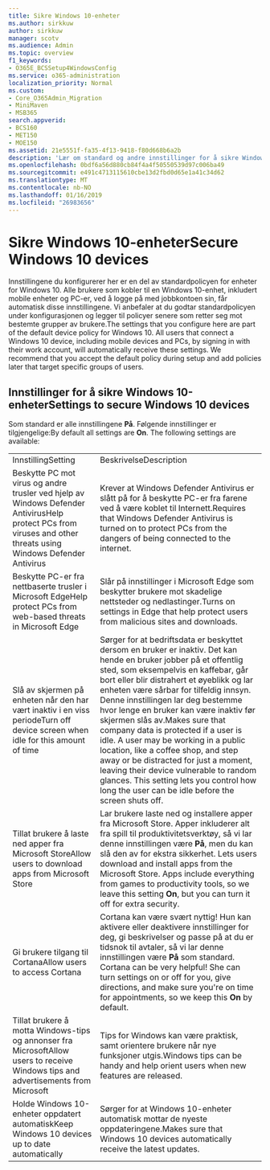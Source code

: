 ```yaml
---
title: Sikre Windows 10-enheter
ms.author: sirkkuw
author: sirkkuw
manager: scotv
ms.audience: Admin
ms.topic: overview
f1_keywords:
- O365E_BCSSetup4WindowsConfig
ms.service: o365-administration
localization_priority: Normal
ms.custom:
- Core_O365Admin_Migration
- MiniMaven
- MSB365
search.appverid:
- BCS160
- MET150
- MOE150
ms.assetid: 21e5551f-fa35-4f13-9418-f80d668b6a2b
description: 'Lær om standard og andre innstillinger for å sikre Windows 10 enheter. '
ms.openlocfilehash: 0bdf6a56d880cb84f4a4f50550539d97c006ba49
ms.sourcegitcommit: e491c4713115610cbe13d2fbd0d65e1a41c34d62
ms.translationtype: MT
ms.contentlocale: nb-NO
ms.lasthandoff: 01/16/2019
ms.locfileid: "26983656"
---
```

# <a name="secure-windows-10-devices"></a><span data-ttu-id="d59a4-103">Sikre Windows 10-enheter</span><span class="sxs-lookup"><span data-stu-id="d59a4-103">Secure Windows 10 devices</span></span>

<span data-ttu-id="d59a4-p101">Innstillingene du konfigurerer her er en del av standardpolicyen for enheter for Windows 10. Alle brukere som kobler til en Windows 10-enhet, inkludert mobile enheter og PC-er, ved å logge på med jobbkontoen sin, får automatisk disse innstillingene. Vi anbefaler at du godtar standardpolicyen under konfigurasjonen og legger til policyer senere som retter seg mot bestemte grupper av brukere.</span><span class="sxs-lookup"><span data-stu-id="d59a4-p101">The settings that you configure here are part of the default device policy for Windows 10. All users that connect a Windows 10 device, including mobile devices and PCs, by signing in with their work account, will automatically receive these settings. We recommend that you accept the default policy during setup and add policies later that target specific groups of users.</span></span>
  
## <a name="settings-to-secure-windows-10-devices"></a><span data-ttu-id="d59a4-107">Innstillinger for å sikre Windows 10-enheter</span><span class="sxs-lookup"><span data-stu-id="d59a4-107">Settings to secure Windows 10 devices</span></span>

<span data-ttu-id="d59a4-p102">Som standard er alle innstillingene **På**. Følgende innstillinger er tilgjengelige:</span><span class="sxs-lookup"><span data-stu-id="d59a4-p102">By default all settings are **On**. The following settings are available:</span></span>
  
|||
|:-----|:-----|
|<span data-ttu-id="d59a4-110">Innstilling</span><span class="sxs-lookup"><span data-stu-id="d59a4-110">Setting</span></span>  <br/> |<span data-ttu-id="d59a4-111">Beskrivelse</span><span class="sxs-lookup"><span data-stu-id="d59a4-111">Description</span></span>  <br/> |
|<span data-ttu-id="d59a4-112">Beskytte PC mot virus og andre trusler ved hjelp av Windows Defender Antivirus</span><span class="sxs-lookup"><span data-stu-id="d59a4-112">Help protect PCs from viruses and other threats using Windows Defender Antivirus</span></span>  <br/> |<span data-ttu-id="d59a4-113">Krever at Windows Defender Antivirus er slått på for å beskytte PC-er fra farene ved å være koblet til Internett.</span><span class="sxs-lookup"><span data-stu-id="d59a4-113">Requires that Windows Defender Antivirus is turned on to protect PCs from the dangers of being connected to the internet.</span></span>  <br/> |
|<span data-ttu-id="d59a4-114">Beskytte PC-er fra nettbaserte trusler i Microsoft Edge</span><span class="sxs-lookup"><span data-stu-id="d59a4-114">Help protect PCs from web-based threats in Microsoft Edge</span></span>  <br/> |<span data-ttu-id="d59a4-115">Slår på innstillinger i Microsoft Edge som beskytter brukere mot skadelige nettsteder og nedlastinger.</span><span class="sxs-lookup"><span data-stu-id="d59a4-115">Turns on settings in Edge that help protect users from malicious sites and downloads.</span></span>  <br/> |
|<span data-ttu-id="d59a4-116">Slå av skjermen på enheten når den har vært inaktiv i en viss periode</span><span class="sxs-lookup"><span data-stu-id="d59a4-116">Turn off device screen when idle for this amount of time</span></span>  <br/> |<span data-ttu-id="d59a4-p103">Sørger for at bedriftsdata er beskyttet dersom en bruker er inaktiv. Det kan hende en bruker jobber på et offentlig sted, som eksempelvis en kaffebar, går bort eller blir distrahert et øyeblikk og lar enheten være sårbar for tilfeldig innsyn. Denne innstillingen lar deg bestemme hvor lenge en bruker kan være inaktiv før skjermen slås av.</span><span class="sxs-lookup"><span data-stu-id="d59a4-p103">Makes sure that company data is protected if a user is idle. A user may be working in a public location, like a coffee shop, and step away or be distracted for just a moment, leaving their device vulnerable to random glances. This setting lets you control how long the user can be idle before the screen shuts off.</span></span>  <br/> |
|<span data-ttu-id="d59a4-120">Tillat brukere å laste ned apper fra Microsoft Store</span><span class="sxs-lookup"><span data-stu-id="d59a4-120">Allow users to download apps from Microsoft Store</span></span>  <br/> |<span data-ttu-id="d59a4-p104">Lar brukere laste ned og installere apper fra Microsoft Store. Apper inkluderer alt fra spill til produktivitetsverktøy, så vi lar denne innstillingen være **På**, men du kan slå den av for ekstra sikkerhet.  </span><span class="sxs-lookup"><span data-stu-id="d59a4-p104">Lets users download and install apps from the Microsoft Store. Apps include everything from games to productivity tools, so we leave this setting **On**, but you can turn it off for extra security.  </span></span><br/> |
|<span data-ttu-id="d59a4-123">Gi brukere tilgang til Cortana</span><span class="sxs-lookup"><span data-stu-id="d59a4-123">Allow users to access Cortana</span></span>  <br/> |<span data-ttu-id="d59a4-p105">Cortana kan være svært nyttig! Hun kan aktivere eller deaktivere innstillinger for deg, gi beskrivelser og passe på at du er tidsnok til avtaler, så vi lar denne innstillingen være **På** som standard.  </span><span class="sxs-lookup"><span data-stu-id="d59a4-p105">Cortana can be very helpful! She can turn settings on or off for you, give directions, and make sure you're on time for appointments, so we keep this **On** by default.  </span></span><br/> |
|<span data-ttu-id="d59a4-126">Tillat brukere å motta Windows-tips og annonser fra Microsoft</span><span class="sxs-lookup"><span data-stu-id="d59a4-126">Allow users to receive Windows tips and advertisements from Microsoft</span></span>  <br/> |<span data-ttu-id="d59a4-127">Tips for Windows kan være praktisk, samt orientere brukere når nye funksjoner utgis.</span><span class="sxs-lookup"><span data-stu-id="d59a4-127">Windows tips can be handy and help orient users when new features are released.</span></span>  <br/> |
|<span data-ttu-id="d59a4-128">Holde Windows 10-enheter oppdatert automatisk</span><span class="sxs-lookup"><span data-stu-id="d59a4-128">Keep Windows 10 devices up to date automatically</span></span>  <br/> |<span data-ttu-id="d59a4-129">Sørger for at Windows 10-enheter automatisk mottar de nyeste oppdateringene.</span><span class="sxs-lookup"><span data-stu-id="d59a4-129">Makes sure that Windows 10 devices automatically receive the latest updates.</span></span>  <br/> |
   

